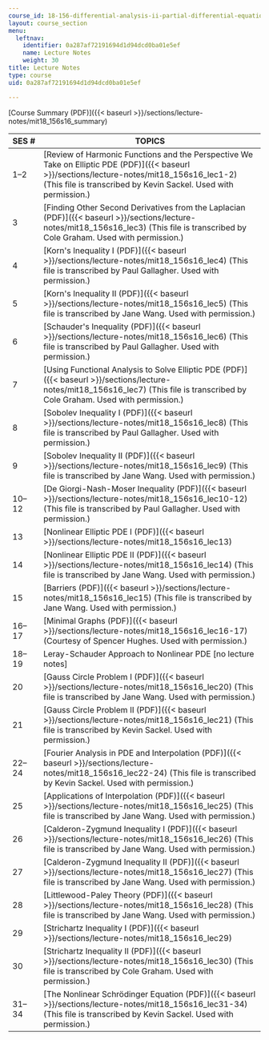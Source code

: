 ```yaml
---
course_id: 18-156-differential-analysis-ii-partial-differential-equations-and-fourier-analysis-spring-2016
layout: course_section
menu:
  leftnav:
    identifier: 0a287af72191694d1d94dcd0ba01e5ef
    name: Lecture Notes
    weight: 30
title: Lecture Notes
type: course
uid: 0a287af72191694d1d94dcd0ba01e5ef

---
```


[Course Summary (PDF)]({{< baseurl >}}/sections/lecture-notes/mit18_156s16_summary)

| SES # | TOPICS |
| --- | --- |
| 1–2 | [Review of Harmonic Functions and the Perspective We Take on Elliptic PDE (PDF)]({{< baseurl >}}/sections/lecture-notes/mit18_156s16_lec1-2) (This file is transcribed by Kevin Sackel. Used with permission.) |
| 3 | [Finding Other Second Derivatives from the Laplacian (PDF)]({{< baseurl >}}/sections/lecture-notes/mit18_156s16_lec3) (This file is transcribed by Cole Graham. Used with permission.) |
| 4 | [Korn's Inequality I (PDF)]({{< baseurl >}}/sections/lecture-notes/mit18_156s16_lec4) (This file is transcribed by Paul Gallagher. Used with permission.) |
| 5 | [Korn's Inequality II (PDF)]({{< baseurl >}}/sections/lecture-notes/mit18_156s16_lec5) (This file is transcribed by Jane Wang. Used with permission.) |
| 6 | [Schauder's Inequality (PDF)]({{< baseurl >}}/sections/lecture-notes/mit18_156s16_lec6) (This file is transcribed by Paul Gallagher. Used with permission.) |
| 7 | [Using Functional Analysis to Solve Elliptic PDE (PDF)]({{< baseurl >}}/sections/lecture-notes/mit18_156s16_lec7) (This file is transcribed by Cole Graham. Used with permission.) |
| 8 | [Sobolev Inequality I (PDF)]({{< baseurl >}}/sections/lecture-notes/mit18_156s16_lec8) (This file is transcribed by Paul Gallagher. Used with permission.) |
| 9 | [Sobolev Inequality II (PDF)]({{< baseurl >}}/sections/lecture-notes/mit18_156s16_lec9) (This file is transcribed by Jane Wang. Used with permission.) |
| 10–12 | [De Giorgi-Nash-Moser Inequality (PDF)]({{< baseurl >}}/sections/lecture-notes/mit18_156s16_lec10-12) (This file is transcribed by Paul Gallagher. Used with permission.) |
| 13 | [Nonlinear Elliptic PDE I (PDF)]({{< baseurl >}}/sections/lecture-notes/mit18_156s16_lec13) |
| 14 | [Nonlinear Elliptic PDE II (PDF)]({{< baseurl >}}/sections/lecture-notes/mit18_156s16_lec14) (This file is transcribed by Jane Wang. Used with permission.) |
| 15 | [Barriers (PDF)]({{< baseurl >}}/sections/lecture-notes/mit18_156s16_lec15) (This file is transcribed by Jane Wang. Used with permission.) |
| 16–17 | [Minimal Graphs (PDF)]({{< baseurl >}}/sections/lecture-notes/mit18_156s16_lec16-17) (Courtesy of Spencer Hughes. Used with permission.) |
| 18–19 | Leray-Schauder Approach to Nonlinear PDE \[no lecture notes\] |
| 20 | [Gauss Circle Problem I (PDF)]({{< baseurl >}}/sections/lecture-notes/mit18_156s16_lec20) (This file is transcribed by Jane Wang. Used with permission.) |
| 21 | [Gauss Circle Problem II (PDF)]({{< baseurl >}}/sections/lecture-notes/mit18_156s16_lec21) (This file is transcribed by Kevin Sackel. Used with permission.) |
| 22–24 | [Fourier Analysis in PDE and Interpolation (PDF)]({{< baseurl >}}/sections/lecture-notes/mit18_156s16_lec22-24) (This file is transcribed by Kevin Sackel. Used with permission.) |
| 25 | [Applications of Interpolation (PDF)]({{< baseurl >}}/sections/lecture-notes/mit18_156s16_lec25) (This file is transcribed by Jane Wang. Used with permission.) |
| 26 | [Calderon-Zygmund Inequality I (PDF)]({{< baseurl >}}/sections/lecture-notes/mit18_156s16_lec26) (This file is transcribed by Jane Wang. Used with permission.) |
| 27 | [Calderon-Zygmund Inequality II (PDF)]({{< baseurl >}}/sections/lecture-notes/mit18_156s16_lec27) (This file is transcribed by Jane Wang. Used with permission.) |
| 28 | [Littlewood-Paley Theory (PDF)]({{< baseurl >}}/sections/lecture-notes/mit18_156s16_lec28) (This file is transcribed by Jane Wang. Used with permission.) |
| 29 | [Strichartz Inequality I (PDF)]({{< baseurl >}}/sections/lecture-notes/mit18_156s16_lec29) |
| 30 | [Strichartz Inequality II (PDF)]({{< baseurl >}}/sections/lecture-notes/mit18_156s16_lec30) (This file is transcribed by Cole Graham. Used with permission.) |
| 31–34 | [The Nonlinear Schrödinger Equation (PDF)]({{< baseurl >}}/sections/lecture-notes/mit18_156s16_lec31-34) (This file is transcribed by Kevin Sackel. Used with permission.)
